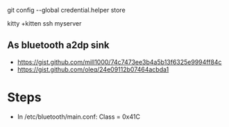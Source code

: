 

git config --global credential.helper store

kitty +kitten ssh myserver


## As bluetooth a2dp sink

- https://gist.github.com/mill1000/74c7473ee3b4a5b13f6325e9994ff84c
- https://gist.github.com/oleq/24e09112b07464acbda1

# Steps
- In /etc/bluetooth/main.conf:
  Class = 0x41C
  

